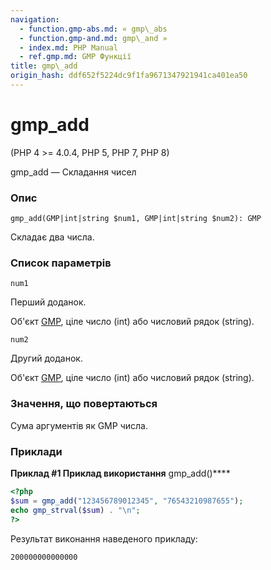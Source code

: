 ```yaml
---
navigation:
  - function.gmp-abs.md: « gmp\_abs
  - function.gmp-and.md: gmp\_and »
  - index.md: PHP Manual
  - ref.gmp.md: GMP Функції
title: gmp\_add
origin_hash: ddf652f5224dc9f1fa9671347921941ca401ea50
---
```

# gmp\_add

(PHP 4 >= 4.0.4, PHP 5, PHP 7, PHP 8)

gmp\_add — Складання чисел

### Опис

```methodsynopsis
gmp_add(GMP|int|string $num1, GMP|int|string $num2): GMP
```

Складає два числа.

### Список параметрів

`num1`

Перший доданок.

Об'єкт [GMP](class.gmp.md), ціле число (int) або числовий рядок (string).

`num2`

Другий доданок.

Об'єкт [GMP](class.gmp.md), ціле число (int) або числовий рядок (string).

### Значення, що повертаються

Сума аргументів як GMP числа.

### Приклади

**Приклад #1 Приклад використання** gmp\_add()\*\*\*\*

```php
<?php
$sum = gmp_add("123456789012345", "76543210987655");
echo gmp_strval($sum) . "\n";
?>
```

Результат виконання наведеного прикладу:

```
200000000000000
```
